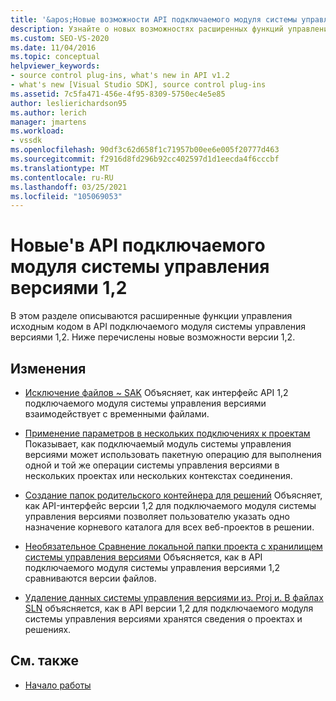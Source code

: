 ```yaml
---
title: '&apos;Новые возможности API подключаемого модуля системы управления версиями 1,2'
description: Узнайте о новых возможностях расширенных функций управления исходным кодом в API подключаемого модуля системы управления версиями 1,2.
ms.custom: SEO-VS-2020
ms.date: 11/04/2016
ms.topic: conceptual
helpviewer_keywords:
- source control plug-ins, what's new in API v1.2
- what's new [Visual Studio SDK], source control plug-ins
ms.assetid: 7c5fa471-456e-4f95-8309-5750ec4e5e85
author: leslierichardson95
ms.author: lerich
manager: jmartens
ms.workload:
- vssdk
ms.openlocfilehash: 90df3c62d658f1c71957b00ee6e005f20777d463
ms.sourcegitcommit: f2916d8fd296b92cc402597d1d1eecda4f6cccbf
ms.translationtype: MT
ms.contentlocale: ru-RU
ms.lasthandoff: 03/25/2021
ms.locfileid: "105069053"
---
```

# <a name="what39s-new-in-the-source-control-plug-in-api-version-12"></a>Новые&#39;в API подключаемого модуля системы управления версиями 1,2
В этом разделе описываются расширенные функции управления исходным кодом в API подключаемого модуля системы управления версиями 1,2. Ниже перечислены новые возможности версии 1,2.

## <a name="changes"></a>Изменения
- [Исключение файлов ~ SAK](../../extensibility/internals/elimination-of-tilde-sak-files.md) Объясняет, как интерфейс API 1,2 подключаемого модуля системы управления версиями взаимодействует с временными файлами.

- [Применение параметров в нескольких подключениях к проектам](../../extensibility/internals/application-of-settings-across-multiple-project-connections.md) Показывает, как подключаемый модуль системы управления версиями может использовать пакетную операцию для выполнения одной и той же операции системы управления версиями в нескольких проектах или нескольких контекстах соединения.

- [Создание папок родительского контейнера для решений](../../extensibility/internals/creating-parent-container-folders-for-solutions.md) Объясняет, как API-интерфейс версии 1,2 для подключаемого модуля системы управления версиями позволяет пользователю указать одно назначение корневого каталога для всех веб-проектов в решении.

- [Необязательное Сравнение локальной папки проекта с хранилищем системы управления версиями](../../extensibility/internals/optional-comparison-of-local-project-folder-to-source-control-store.md) Объясняется, как в API подключаемого модуля системы управления версиями 1,2 сравниваются версии файлов.

- [Удаление данных системы управления версиями из. Proj и. В файлах SLN](../../extensibility/internals/removal-of-source-control-information-from-dot-proj-and-dot-sln-files.md) объясняется, как в API версии 1,2 для подключаемого модуля системы управления версиями хранятся сведения о проектах и решениях.

## <a name="see-also"></a>См. также
- [Начало работы](../../extensibility/internals/getting-started-with-source-control-plug-ins.md)
